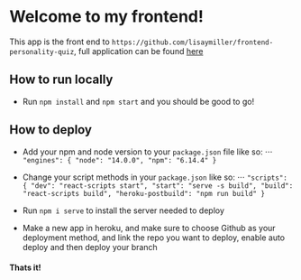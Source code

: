 # Welcome to my frontend!

This app is the front end to `https://github.com/lisaymiller/frontend-personality-quiz`, full application can be found [here](https://frontend-personality-quiz.herokuapp.com/)

## How to run locally

- Run `npm install` and `npm start` and you should be good to go!

## How to deploy

- Add your npm and node version to your `package.json` file like so:
  ⋅⋅⋅ `"engines": { "node": "14.0.0", "npm": "6.14.4" }`

- Change your script methods in your `package.json` like so:
  ⋅⋅⋅ `"scripts": { "dev": "react-scripts start", "start": "serve -s build", "build": "react-scripts build", "heroku-postbuild": "npm run build" }`

- Run `npm i serve` to install the server needed to deploy

- Make a new app in heroku, and make sure to choose Github as your deployment method, and link the repo you want to deploy, enable auto deploy and then deploy your branch

#### Thats it!
